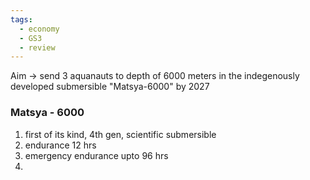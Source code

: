 ```yaml
---
tags:
  - economy
  - GS3
  - review
---
```

Aim -> send 3 aquanauts to depth of 6000 meters in the indegenously developed submersible "Matsya-6000" by 2027

### Matsya - 6000
1. first of its kind, 4th gen, scientific submersible
2. endurance 12 hrs
3. emergency endurance upto 96 hrs
4. 